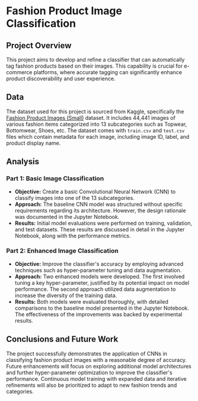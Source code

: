 
# Fashion Product Image Classification

## Project Overview

This project aims to develop and refine a classifier that can automatically tag fashion products based on their images. This capability is crucial for e-commerce platforms, where accurate tagging can significantly enhance product discoverability and user experience.

## Data

The dataset used for this project is sourced from Kaggle, specifically the [Fashion Product Images (Small)](https://www.kaggle.com/datasets/paramaggarwal/fashion-product-images-small) dataset. It includes 44,441 images of various fashion items categorized into 13 subcategories such as Topwear, Bottomwear, Shoes, etc. The dataset comes with `train.csv` and `test.csv` files which contain metadata for each image, including image ID, label, and product display name.

## Analysis

### Part 1: Basic Image Classification
- **Objective:** Create a basic Convolutional Neural Network (CNN) to classify images into one of the 13 subcategories.
- **Approach:** The baseline CNN model was structured without specific requirements regarding its architecture. However, the design rationale was documented in the Jupyter Notebook.
- **Results:** Initial model evaluations were performed on training, validation, and test datasets. These results are discussed in detail in the Jupyter Notebook, along with the performance metrics.

### Part 2: Enhanced Image Classification
- **Objective:** Improve the classifier's accuracy by employing advanced techniques such as hyper-parameter tuning and data augmentation.
- **Approach:** Two enhanced models were developed. The first involved tuning a key hyper-parameter, justified by its potential impact on model performance. The second approach utilized data augmentation to increase the diversity of the training data.
- **Results:** Both models were evaluated thoroughly, with detailed comparisons to the baseline model presented in the Jupyter Notebook. The effectiveness of the improvements was backed by experimental results.

## Conclusions and Future Work

The project successfully demonstrates the application of CNNs in classifying fashion product images with a reasonable degree of accuracy. Future enhancements will focus on exploring additional model architectures and further hyper-parameter optimization to improve the classifier's performance. Continuous model training with expanded data and iterative refinements will also be prioritized to adapt to new fashion trends and categories.

